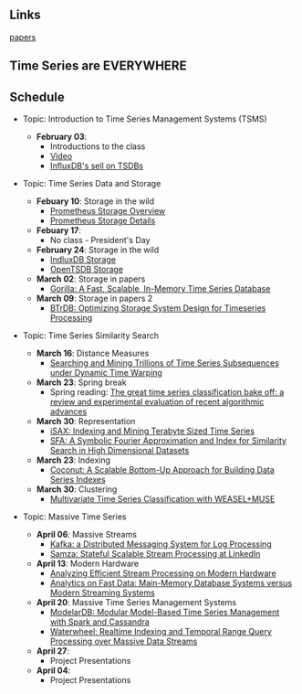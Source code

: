 ## Links
[papers](./papers/papers.md)

## Time Series are EVERYWHERE

## Schedule

* Topic: Introduction to Time Series Management Systems (TSMS)
    * **February 03**:
        * Introductions to the class
        * [Video](https://bit.ly/33UrRHy) 
        * [InfluxDB's sell on TSDBs](https://bit.ly/33SpdlR) 

* Topic: Time Series Data and Storage
    * **Febuary 10**: Storage in the wild
        * [Prometheus Storage Overview](https://bit.ly/2QtsEM1)
        * [Prometheus Storage Details](https://bit.ly/32U9dOF)
    * **Febuary 17**:
        * No class - President's Day
    * **February 24**: Storage in the wild
        * [IndluxDB Storage](https://bit.ly/372pxjM)
        * [OpenTSDB Storage](https://bit.ly/2NPRDXP)
    * **March 02**: Storage in papers
        * [Gorilla: A Fast, Scalable, In-Memory Time Series Database](./papers/gorilla.pdf) 
    * **March 09**: Storage in papers 2
        * [BTrDB: Optimizing Storage System Design for Timeseries Processing](./papers/btrdb.pdf) 

* Topic: Time Series Similarity Search
    * **March 16**: Distance Measures
        * [Searching and Mining Trillions of Time Series Subsequences under Dynamic Time Warping](keogh_trillion.pdf)
    * **March 23**: Spring break
        * Spring reading: [The great time series classification bake off: a review and experimental evaluation of recent algorithmic advances](./papers/great_ts_bakeoff.pdf)
    * **March 30**: Representation
        * [iSAX: Indexing and Mining Terabyte Sized Time Series](./papers/iSAX.pdf) 
        * [SFA: A Symbolic Fourier Approximation and Index for Similarity Search in High Dimensional Datasets](./papers/sfa.pdf) 
    * **March 23**: Indexing
        * [Coconut: A Scalable Bottom-Up Approach for Building Data Series Indexes](./papers/coconut.pdf) 
    * **March 30**: Clustering
        * [Multivariate Time Series Classification with WEASEL+MUSE](./papers/weasel_muse.pdf) 
* Topic: Massive Time Series
    * **April 06**: Massive Streams
        * [Kafka: a Distributed Messaging System for Log Processing](./papers/Kafka.pdf) 
        * [Samza: Stateful Scalable Stream Processing at LinkedIn](./papers/samza.pdf) 
    * **April 13**: Modern Hardware
        * [Analyzing Efficient Stream Processing on Modern Hardware](./papers/efficient_streams_on_modern_hardware.pdf)
        * [Analytics on Fast Data: Main-Memory Database Systems versus Modern Streaming Systems](./papers/mmdb_vs_streams.pdf) 
    * **April 20**: Massive Time Series Management Systems
        * [ModelarDB: Modular Model-Based Time Series Management with Spark and Cassandra](./papers/modelar.pdf) 
        * [Waterwheel: Realtime Indexing and Temporal Range Query Processing over Massive Data Streams](./papers/waterwheel.pdf) 
    * **April 27**:
        * Project Presentations
    * **April 04**:
        * Project Presentations

